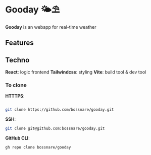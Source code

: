 # Gooday 🌤️⛱️

**Gooday** is an webapp for real-time weather

## Features

## Techno

**React**: logic frontend
**Tailwindcss**: styling
**Vite**: build tool & dev tool

### To clone

**HTTTPS**:

```bash

git clone https://github.com/bossnare/gooday.git

```

**SSH**:

```bash
git clone git@github.com:bossnare/gooday.git

```

**GitHub CLI**:

```bash
gh repo clone bossnare/gooday

```
